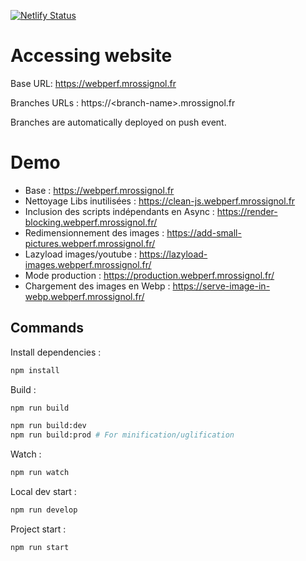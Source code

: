 [![Netlify Status](https://api.netlify.com/api/v1/badges/ffb686f7-67ee-417a-8fa7-026104022151/deploy-status)](https://app.netlify.com/sites/dreamy-goldwasser-6db82e/deploys)

# Accessing website

Base URL: https://webperf.mrossignol.fr

Branches URLs : https://\<branch-name>.mrossignol.fr

Branches are automatically deployed on push event.

# Demo

- Base : https://webperf.mrossignol.fr
- Nettoyage Libs inutilisées : https://clean-js.webperf.mrossignol.fr
- Inclusion des scripts indépendants en Async : https://render-blocking.webperf.mrossignol.fr/
- Redimensionnement des images : https://add-small-pictures.webperf.mrossignol.fr/
- Lazyload images/youtube : https://lazyload-images.webperf.mrossignol.fr/
- Mode production : https://production.webperf.mrossignol.fr/
- Chargement des images en Webp : https://serve-image-in-webp.webperf.mrossignol.fr/

## Commands

Install dependencies :

```bash
npm install
```

Build :

```bash
npm run build
```

```bash
npm run build:dev
npm run build:prod # For minification/uglification
```

Watch :
```bash
npm run watch
```

Local dev start :

```bash
npm run develop
```

Project start :

```bash
npm run start
```
